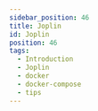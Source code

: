 ```yaml
---
sidebar_position: 46
title: Joplin
id: Joplin
position: 46
tags:
  - Introduction
  - Joplin
  - docker
  - docker-compose
  - tips
---
```

